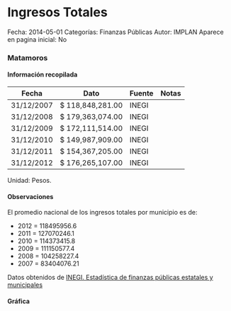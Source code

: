 Ingresos Totales
=====

Fecha: 2014-05-01
Categorías: Finanzas Públicas
Autor: IMPLAN
Aparece en pagina inicial: No

### Matamoros

<!-- break -->

#### Información recopilada

<table class="table table-hover table-bordered matriz">
  <thead>
    <tr><th>Fecha</th><th>Dato</th><th>Fuente</th><th>Notas</th></tr>
  </thead>
  <tbody>
    <tr><td class="centrado">31/12/2007</td><td class="derecha">$ 118,848,281.00</td><td>INEGI</td><td></td></tr>
    <tr><td class="centrado">31/12/2008</td><td class="derecha">$ 179,363,074.00</td><td>INEGI</td><td></td></tr>
    <tr><td class="centrado">31/12/2009</td><td class="derecha">$ 172,111,514.00</td><td>INEGI</td><td></td></tr>
    <tr><td class="centrado">31/12/2010</td><td class="derecha">$ 149,987,909.00</td><td>INEGI</td><td></td></tr>
    <tr><td class="centrado">31/12/2011</td><td class="derecha">$ 154,367,205.00</td><td>INEGI</td><td></td></tr>
    <tr><td class="centrado">31/12/2012</td><td class="derecha">$ 176,265,107.00</td><td>INEGI</td><td></td></tr>
  </tbody>
</table>

Unidad: Pesos.

#### Observaciones

El promedio nacional de los ingresos totales por municipio es de:

- 2012 = 118495956.6
- 2011 = 127070246.1
- 2010 = 114373415.8
- 2009 = 111150577.4
- 2008 = 104258227.4
- 2007 = 83404076.21

Datos obtenidos de [INEGI. Estadística de finanzas públicas estatales y municipales](http://www.inegi.org.mx/sistemas/olap/Proyectos/bd/continuas/finanzaspublicas/FPMun.asp?s=est&c=11289&proy=efipem_fmun)

#### Gráfica

<div id="Morrisoemsbaaz" class="grafica"></div>
  <script>
  new Morris.Line({
    element: 'Morrisoemsbaaz',
    data: [
      { fecha: '2007-12-31', dato: 118848281.00 },
      { fecha: '2008-12-31', dato: 179363074.00 },
      { fecha: '2009-12-31', dato: 172111514.00 },
      { fecha: '2010-12-31', dato: 149987909.00 },
      { fecha: '2011-12-31', dato: 154367205.00 },
      { fecha: '2012-12-31', dato: 176265107.00 }
    ],
    xkey: 'fecha',
    ykeys: ['dato'],
    labels: ['Dato'],
    lineColors: ['#FF5B02'],
    xLabelFormat: function(d) {
      return d.getDate()+'/'+(d.getMonth()+1)+'/'+d.getFullYear();
    },
    dateFormat: function (ts) {
      var d = new Date(ts);
      return d.getDate() + '/' + (d.getMonth() + 1) + '/' + d.getFullYear();
    }
  });
  </script>
